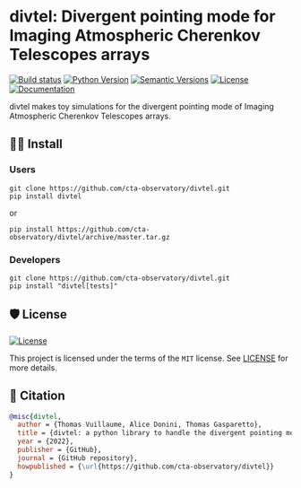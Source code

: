 # divtel: Divergent pointing mode for Imaging Atmospheric Cherenkov Telescopes arrays


<div align="left">

[![Build status](https://github.com/cta-observatory/divtel/workflows/build/badge.svg?branch=master&event=push)](https://github.com/cta-observatory/divtel/actions?query=workflow%3Abuild)
[![Python Version](https://img.shields.io/pypi/pyversions/divtel.svg)](https://pypi.org/project/divtel/)
[![Semantic Versions](https://img.shields.io/badge/%20%20%F0%9F%93%A6%F0%9F%9A%80-semantic--versions-e10079.svg)](https://github.com/cta-observatory/divtel/releases)
[![License](https://img.shields.io/github/license/cta-observatory/divtel?style=flat)](https://github.com/cta-observatory/divtel/blob/master/LICENSE)
[![Documentation](https://img.shields.io/github/workflow/status/cta-observatory/divtel/Sphinx%20docs%20to%20gh-pages/master?label=Documentation)](https://cta-observatory.github.io/divtel/)
</div>

divtel makes toy simulations for the divergent pointing mode of Imaging Atmospheric Cherenkov Telescopes arrays.

## 👨‍💻 Install

### Users
``` 
git clone https://github.com/cta-observatory/divtel.git
pip install divtel
```

or 

```
pip install https://github.com/cta-observatory/divtel/archive/master.tar.gz
```

### Developers

``` 
git clone https://github.com/cta-observatory/divtel.git
pip install "divtel[tests]"
```

## 🛡 License

[![License](https://img.shields.io/github/license/cta-observatory/divtel?style=flat)](https://github.com/cta-observatory/divtel/blob/master/LICENSE)

This project is licensed under the terms of the `MIT` license. See [LICENSE](https://github.com/cta-observatory/divtel/blob/master/LICENSE) for more details.

## 📃 Citation

```bibtex
@misc{divtel,
  author = {Thomas Vuillaume, Alice Donini, Thomas Gasparetto},
  title = {divtel: a python library to handle the divergent pointing mode for an barray of Imaging Atmospheric Cherenkov Telescopes},
  year = {2022},
  publisher = {GitHub},
  journal = {GitHub repository},
  howpublished = {\url{https://github.com/cta-observatory/divtel}}
}
```
